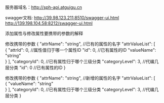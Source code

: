服务器域名：http://sph-api.atguigu.cn

swagger文档:
http://39.98.123.211:8510/swagger-ui.html
http://139.198.104.58:8212/swagger-ui.html


添加属性与修改属性要携带的参数的解释

修改携带的参数
{
  "attrName": "string",  //已有的属性的名字
  "attrValueList": [  
    {
      "attrId": 0,  //属性值归于哪一个属性ID
      "id": 0,     //已有属性的ID
      "valueName": "string"  
    }
  ],
  "categoryId": 0,  //已有属性归于哪个三级分类
  "categoryLevel": 3,   //代编几层分类
  "id": 0      //已有属性的ID
}


修改携带的参数
{
  "attrName": "string",  //新增的属性的名字
  "attrValueList": [  
    {
      "valueName": "string"  
    }
  ],
  "categoryId": 0,  //已有属性归于哪个三级分类
  "categoryLevel": 3,   //代编几层分类
}